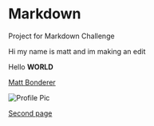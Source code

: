 # Markdown
Project for Markdown Challenge

Hi my name is matt and im making an edit

Hello **WORLD**

[Matt Bonderer](https://mathmessiah.weebly.com/)

![Profile Pic](https://pbs.twimg.com/profile_images/856175365676552193/jw2C51GR_400x400.jpg)

[Second page](second.md)

